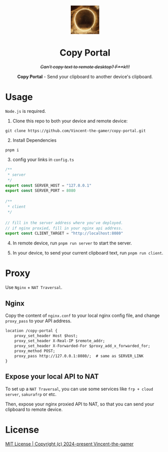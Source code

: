 <p align="center">
    <img src="./.github/portal.png" style="height: 90px;"/>
</p>

<h1 align="center">
    Copy Portal
</h1>

<p align="center">
    <i>
        <strike>
            Can't copy text to remote desktop? F**k!!!
        </strike>
    </i>
</p>

<p align="center">
   <b>Copy Portal</b> - Send your clipboard to another device's clipboard.
</p>

# Usage
`Node.js` is required.

1. Clone this repo to both your device and remote device: 

```shell
git clone https://github.com/Vincent-the-gamer/copy-portal.git
```

2. Install Dependencies
```shell
pnpm i
```

3. config your links in `config.ts`
```typescript
/**
 * server
 */
export const SERVER_HOST = "127.0.0.1"
export const SERVER_PORT = 8080

/**
 * client
 */

// fill in the server address where you've deployed.
// if nginx proxied, fill in your nginx api address.
export const CLIENT_TARGET = "http://localhost:8080"
```

4. In remote device, run `pnpm run server` to start the server.

5. In your device, to send your current clipboard text, run `pnpm run client`.

# Proxy 

Use `Nginx` + `NAT Traversal`. 

## Nginx
Copy the content of `nginx.conf` to your local nginx config file, and change `proxy_pass` to your API address.

```nginx
location /copy-portal {
    proxy_set_header Host $host;
    proxy_set_header X-Real-IP $remote_addr;
    proxy_set_header X-Forwarded-For $proxy_add_x_forwarded_for;
    proxy_method POST;
    proxy_pass http://127.0.0.1:8080/;  # same as SERVER_LINK
}
```

## Expose your local API to NAT

To set up a `NAT Traversal`, you can use some services like `frp + cloud server`, `sakurafrp` or etc.

Then, expose your nginx proxied API to NAT, so that you can send your clipboard to remote device.


# License

[MIT License | Copyright (c) 2024-present Vincent-the-gamer](./LICENSE)